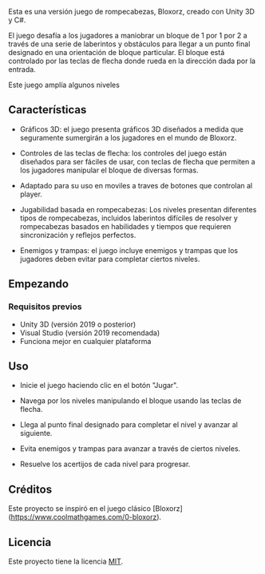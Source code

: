 Esta es una  versión juego de rompecabezas, Bloxorz, creado con Unity 3D y C#.

El juego desafía a los jugadores a maniobrar un bloque de 1 por 1 por 2 a través de una serie de laberintos y obstáculos para llegar a un punto final designado en una orientación de bloque particular. El bloque está controlado por las teclas de flecha donde rueda en la dirección dada por la entrada.

Este juego amplía algunos niveles
## Características

- Gráficos 3D: el juego presenta gráficos 3D diseñados a medida que seguramente sumergirán a los jugadores en el mundo de Bloxorz.

- Controles de las teclas de flecha: los controles del juego están diseñados para ser fáciles de usar, con teclas de flecha que permiten a los jugadores manipular el bloque de diversas formas.

- Adaptado para su uso en moviles a traves de botones que controlan al player.

- Jugabilidad basada en rompecabezas: Los niveles presentan diferentes tipos de rompecabezas, incluidos laberintos difíciles de resolver y rompecabezas basados ​​en habilidades y tiempos que requieren sincronización y reflejos perfectos.

- Enemigos y trampas: el juego incluye enemigos y trampas que los jugadores deben evitar para completar ciertos niveles.


## Empezando

### Requisitos previos
- Unity 3D (versión 2019 o posterior)
- Visual Studio (versión 2019 recomendada)
- Funciona mejor en cualquier plataforma

## Uso

- Inicie el juego haciendo clic en el botón "Jugar".

- Navega por los niveles manipulando el bloque usando las teclas de flecha.

- Llega al punto final designado para completar el nivel y avanzar al siguiente.

- Evita enemigos y trampas para avanzar a través de ciertos niveles.

- Resuelve los acertijos de cada nivel para progresar.


## Créditos

Este proyecto se inspiró en el juego clásico [Bloxorz] (https://www.coolmathgames.com/0-bloxorz).
## Licencia

Este proyecto tiene la licencia [MIT](https://choosealicense.com/licenses/mit/).

